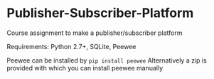 # Publisher-Subscriber-Platform
Course assignment to make a publisher/subscriber platform

Requirements: Python 2.7+, SQLite, Peewee

Peewee can be installed by `pip install peewee`
Alternatively a zip is provided with which you can install peewee manually
